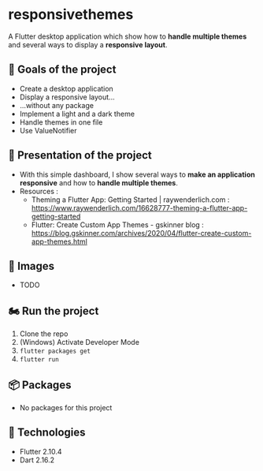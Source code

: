 # responsivethemes

A Flutter desktop application which show how to **handle multiple themes** and several ways to display a **responsive layout**.

## :rocket: Goals of the project
   
* Create a desktop application 
* Display a responsive layout...
* ...without any package
* Implement a light and a dark theme
* Handle themes in one file
* Use ValueNotifier

## :dart: Presentation of the project

* With this simple dashboard, I show several ways to **make an application responsive** and how to **handle multiple themes**.
* Resources :   
   * Theming a Flutter App: Getting Started | raywenderlich.com : https://www.raywenderlich.com/16628777-theming-a-flutter-app-getting-started
   * Flutter: Create Custom App Themes - gskinner blog : https://blog.gskinner.com/archives/2020/04/flutter-create-custom-app-themes.html
  
## :iphone: Images

* TODO

## 🏍 Run the project
1. Clone the repo
2. (Windows) Activate Developer Mode
3. ``flutter packages get``
4. ``flutter run``

## :package: Packages

* No packages for this project

## :pushpin: Technologies

* Flutter 2.10.4
* Dart 2.16.2
